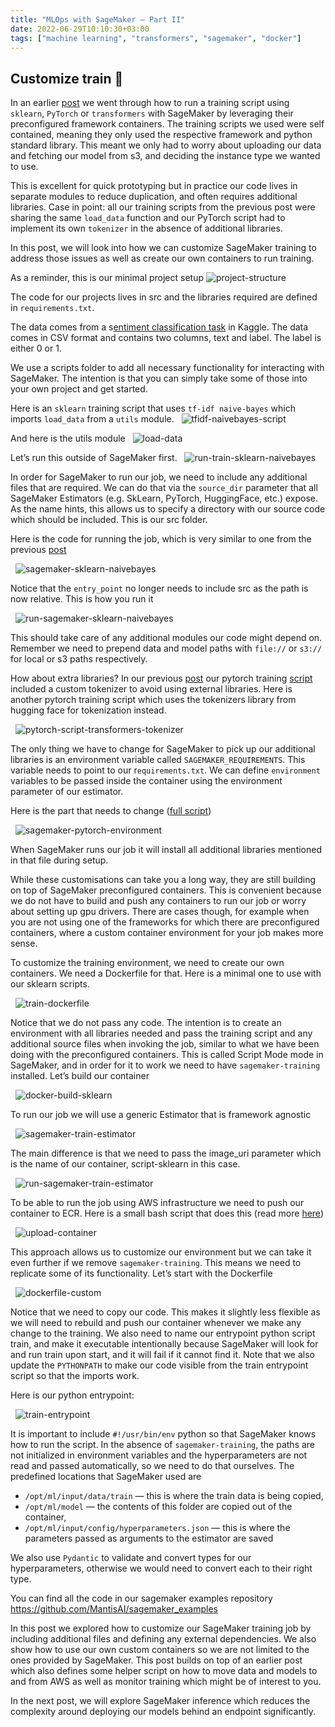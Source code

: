 ```yaml
---
title: "MLOps with SageMaker — Part II"
date: 2022-06-29T10:10:30+03:00
tags: ["machine learning", "transformers", "sagemaker", "docker"]
---
```


## Customize train 🐳

In an earlier [post](https://medium.com/mantisnlp/mlops-with-sagemaker-44ffc2c1054a) we went through how to run a training script using `sklearn`, `PyTorch` or `transformers` with SageMaker by leveraging their preconfigured framework containers. The training scripts we used were self contained, meaning they only used the respective framework and python standard library. This meant we only had to worry about uploading our data and fetching our model from s3, and deciding the instance type we wanted to use.

This is excellent for quick prototyping but in practice our code lives in separate modules to reduce duplication, and often requires additional libraries. Case in point: all our training scripts from the previous post were sharing the same `load_data` function and our PyTorch script had to implement its own `tokenizer` in the absence of additional libraries.

In this post, we will look into how we can customize SageMaker training to address those issues as well as create our own containers to run training.

As a reminder, this is our minimal project setup
![project-structure](/images/project-structure.png)

The code for our projects lives in src and the libraries required are defined in `requirements.txt`.

The data comes from a s[entiment classification task](https://www.kaggle.com/yasserh/imdb-movie-ratings-sentiment-analysis) in Kaggle. The data comes in CSV format and contains two columns, text and label. The label is either 0 or 1.

We use a scripts folder to add all necessary functionality for interacting with SageMaker. The intention is that you can simply take some of those into your own project and get started.

Here is an `sklearn` training script that uses `tf-idf naive-bayes` which imports `load_data` from a `utils` module.
&nbsp;
![tfidf-naivebayes-script](/images/tfidf-naivebayes-script.png#center)
&nbsp;

And here is the utils module
&nbsp;
![load-data](/images/load-data.png#center)
&nbsp;

Let’s run this outside of SageMaker first.
&nbsp;
![run-train-sklearn-naivebayes](/images/run-train-sklearn-naivebayes.png#center)
&nbsp;

In order for SageMaker to run our job, we need to include any additional files that are required. We can do that via the `source_dir` parameter that all SageMaker Estimators (e.g. SkLearn, PyTorch, HuggingFace, etc.) expose. As the name hints, this allows us to specify a directory with our source code which should be included. This is our src folder.

Here is the code for running the job, which is very similar to one from the previous [post](https://github.com/MantisAI/sagemaker_examples/blob/main/src/train_sklearn.py)

&nbsp;
![sagemaker-sklearn-naivebayes](/images/sagemaker-sklearn-naivebayes.png#center)
&nbsp;

Notice that the `entry_point` no longer needs to include src as the path is now relative. This is how you run it

&nbsp;
![run-sagemaker-sklearn-naivebayes](/images/run-sagemaker-sklearn-naivebayes.png#center)
&nbsp;

This should take care of any additional modules our code might depend on. Remember we need to prepend data and model paths with `file://` or `s3://` for local or s3 paths respectively.

How about extra libraries? In our previous [post](https://medium.com/mantisnlp/mlops-with-sagemaker-44ffc2c1054a) our pytorch training [script](https://github.com/MantisAI/sagemaker_examples/blob/main/src/train_pytorch.py) included a custom tokenizer to avoid using external libraries. Here is another pytorch training script which uses the tokenizers library from hugging face for tokenization instead.

&nbsp;
![pytorch-script-transformers-tokenizer](/images/pytorch-script-transformers-tokenizer.png#center)
&nbsp;

The only thing we have to change for SageMaker to pick up our additional libraries is an environment variable called `SAGEMAKER_REQUIREMENTS`. This variable needs to point to our r`equirements.txt`. We can define `environment` variables to be passed inside the container using the environment parameter of our estimator.

Here is the part that needs to change ([full script](https://github.com/MantisAI/sagemaker_examples/blob/main/scripts/run_pytorch_transformers_tokenizer_sagemaker.py))

&nbsp;
![sagemaker-pytorch-environment](/images/sagemaker-pytorch-environment.png#center)
&nbsp;

When SageMaker runs our job it will install all additional libraries mentioned in that file during setup.

While these customisations can take you a long way, they are still building on top of SageMaker preconfigured containers. This is convenient because we do not have to build and push any containers to run our job or worry about setting up gpu drivers. There are cases though, for example when you are not using one of the frameworks for which there are preconfigured containers, where a custom container environment for your job makes more sense.

To customize the training environment, we need to create our own containers. We need a Dockerfile for that. Here is a minimal one to use with our sklearn scripts.

&nbsp;
![train-dockerfile](/images/train-dockerfile.png#center)
&nbsp;

Notice that we do not pass any code. The intention is to create an environment with all libraries needed and pass the training script and any additional source files when invoking the job, similar to what we have been doing with the preconfigured containers. This is called Script Mode mode in SageMaker, and in order for it to work we need to have `sagemaker-training` installed. Let’s build our container

&nbsp;
![docker-build-sklearn](/images/docker-build-sklearn.png#center)
&nbsp;

To run our job we will use a generic Estimator that is framework agnostic

&nbsp;
![sagemaker-train-estimator](/images/sagemaker-train-estimator.png#center)
&nbsp;

The main difference is that we need to pass the image_uri parameter which is the name of our container, script-sklearn in this case.

&nbsp;
![run-sagemaker-train-estimator](/images/run-sagemaker-train-estimator.png#center)
&nbsp;

To be able to run the job using AWS infrastructure we need to push our container to ECR. Here is a small bash script that does this (read more [here](https://docs.aws.amazon.com/AmazonECR/latest/userguide/docker-push-ecr-image.html))

&nbsp;
![upload-container](/images/upload-container.png#center)
&nbsp;

This approach allows us to customize our environment but we can take it even further if we remove `sagemaker-training`. This means we need to replicate some of its functionality. Let’s start with the Dockerfile

&nbsp;
![dockerfile-custom](/images/dockerfile-custom.png#center)
&nbsp;

Notice that we need to copy our code. This makes it slightly less flexible as we will need to rebuild and push our container whenever we make any change to the training. We also need to name our entrypoint python script train, and make it executable intentionally because SageMaker will look for and run train upon start, and it will fail if it cannot find it. Note that we also update the `PYTHONPATH` to make our code visible from the train entrypoint script so that the imports work.

Here is our python entrypoint:

&nbsp;
![train-entrypoint](/images/train-entrypoint.png#center)
&nbsp;

It is important to include `#!/usr/bin/env` python so that SageMaker knows how to run the script. In the absence of `sagemaker-training`, the paths are not initialized in environment variables and the hyperparameters are not read and passed automatically, so we need to do that ourselves. The predefined locations that SageMaker used are

- `/opt/ml/input/data/train` — this is where the train data is being copied,
- `/opt/ml/model` — the contents of this folder are copied out of the container,
- `/opt/ml/input/config/hyperparameters.json` — this is where the parameters passed as arguments to the estimator are saved

We also use `Pydantic` to validate and convert types for our hyperparameters, otherwise we would need to convert each to their right type.

You can find all the code in our sagemaker examples repository https://github.com/MantisAI/sagemaker_examples

In this post we explored how to customize our SageMaker training job by including additional files and defining any external dependencies. We also show how to use our own custom containers so we are not limited to the ones provided by SageMaker. This post builds on top of an earlier post which also defines some helper script on how to move data and models to and from AWS as well as monitor training which might be of interest to you.

In the next post, we will explore SageMaker inference which reduces the complexity around deploying our models behind an endpoint significantly.
